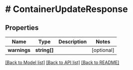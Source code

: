 # # ContainerUpdateResponse

## Properties

Name | Type | Description | Notes
------------ | ------------- | ------------- | -------------
**warnings** | **string[]** |  | [optional]

[[Back to Model list]](../../README.md#models) [[Back to API list]](../../README.md#endpoints) [[Back to README]](../../README.md)
